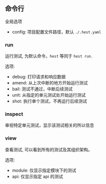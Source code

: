 ## 命令行

全局选项

- config: 项目配置文件路径，默认 `./.hest.yaml`

### run

运行测试, 为默认命令，`hest` 等同于 `hest run`.

选项:

- debug: 打印请求和响应数据　
- amend: 从上次中断的地方开始运行测试
- bail: 测试不通过，中断后续测试
- unit: 从指定的单元测试处开始运行测试
- shot: 执行单个测试，不再运行后续测试 

### inspect

审视特定单元测试，显示该测试相关的所以信息 


### view

查看测试, 可以看到所有的测试及其组织架构。

选项:

- module: 仅显示指定模块下的测试
- api: 仅显示指定 api 的测试 

